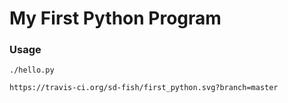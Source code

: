 # My First Python Program

### Usage

    ./hello.py

    https://travis-ci.org/sd-fish/first_python.svg?branch=master
